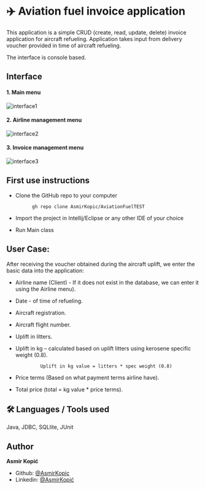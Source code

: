 
# ✈️ Aviation fuel invoice application

This application is a simple CRUD (create, read, update, delete) invoice application for aircraft refueling.
Application takes input from delivery voucher provided in time of aircraft refueling. 

The interface is console based.


## Interface

#### 1. Main menu

![interface1](https://github.com/AsmirKopic/AviationFuelTEST/blob/master/images/interface.png)

#### 2. Airline management menu

![interface2](https://github.com/AsmirKopic/AviationFuelTEST/blob/master/images/interface2.png)

#### 3. Invoice management menu

![interface3](https://github.com/AsmirKopic/AviationFuelTEST/blob/master/images/interface3.png)


## First use instructions

* Clone the GitHub repo to your computer

            gh repo clone AsmirKopic/AviationFuelTEST

* Import the project in Intellij/Eclipse or any other IDE of your choice
* Run Main class

## User Case:

After receiving the voucher obtained during the aircraft uplift, 
we enter the basic data into the application:
   * Airline name (Client) - If it does not exist in the database, we can enter it using the Airline menu).
   * Date - of time of refueling.
   * Aircraft registration.
   * Aircraft flight number.
   * Uplift in litters.
   * Uplift in kg – calculated based on uplift litters using kerosene specific weight (0.8). 
                  
                  Uplift in kg value = litters * spec weight (0.8)
   *	Price terms (Based on what payment terms airline have).
   * 	Total price (total = kg value * price terms).
            


## 🛠 Languages / Tools used
Java, JDBC, SQLlite, JUnit

## Author

**Asmir Kopić**

- Github: [@AsmirKopic](https://github.com/AsmirKopic)
- Linkedin: [@AsmirKopić](https://ba.linkedin.com/in/asmir-kopic-7b0a379a)
  
